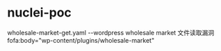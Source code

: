 # nuclei-poc

wholesale-market-get.yaml --wordpress wholesale market 文件读取漏洞 fofa:body="wp-content/plugins/wholesale-market"
